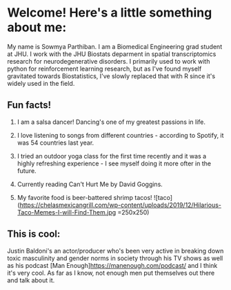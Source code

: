 
# Welcome! Here's a little something about me:

My name is Sowmya Parthiban. I am a Biomedical Engineering grad student 
at JHU. I work with the JHU Biostats deparment in spatial transcriptomics research for neurodegenerative disorders. I primarily used to work with python for reinforcement learning research, but as I've found myself gravitated towards Biostatistics, I've slowly replaced that with R since it's widely used in the field. 

## Fun facts!

  1. I am a salsa dancer! Dancing's one of my greatest passions in life. 
  
  2. I love listening to songs from different countries - according to Spotify, it was 54 countries last year.
  
  3. I tried an outdoor yoga class for the first time recently and it was a highly refreshing experience - I see myself doing it more ofter in the future. 
  
  4. Currently reading Can't Hurt Me by David Goggins. 
  
  5. My favorite food is beer-battered shrimp tacos!
  ![taco](https://chelasmexicangrill.com/wp-content/uploads/2019/12/Hilarious-Taco-Memes-I-will-Find-Them.jpg =250x250)
  
## This is cool: 

  Justin Baldoni's an actor/producer who's been very active in 
  breaking down toxic masculinity and gender norms in  society through his TV shows as well as his podcast [Man Enough]https://manenough.com/podcast/  and I think it's very cool. As far as I know, not enough men put themselves out there and talk about it.  

